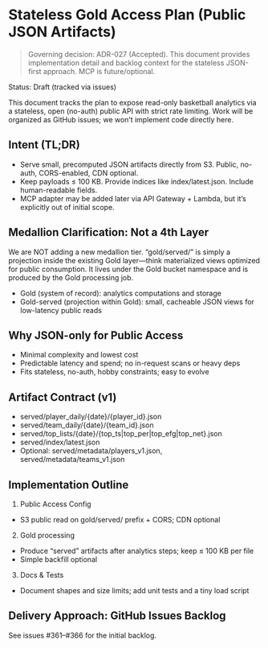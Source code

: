 # Stateless Gold Access Plan (Public JSON Artifacts)

> Governing decision: ADR-027 (Accepted). This document provides implementation detail and backlog context for the stateless JSON-first approach. MCP is future/optional.

Status: Draft (tracked via issues)

This document tracks the plan to expose read-only basketball analytics via a stateless, open (no-auth) public API with strict rate limiting. Work will be organized as GitHub issues; we won’t implement code directly here.

## Intent (TL;DR)
- Serve small, precomputed JSON artifacts directly from S3. Public, no-auth, CORS-enabled, CDN optional.
- Keep payloads ≤ 100 KB. Provide indices like index/latest.json. Include human-readable fields.
- MCP adapter may be added later via API Gateway + Lambda, but it’s explicitly out of initial scope.

## Medallion Clarification: Not a 4th Layer
We are NOT adding a new medallion tier. “gold/served/” is simply a projection inside the existing Gold layer—think materialized views optimized for public consumption. It lives under the Gold bucket namespace and is produced by the Gold processing job.

- Gold (system of record): analytics computations and storage
- Gold-served (projection within Gold): small, cacheable JSON views for low-latency public reads

## Why JSON-only for Public Access
- Minimal complexity and lowest cost
- Predictable latency and spend; no in-request scans or heavy deps
- Fits stateless, no-auth, hobby constraints; easy to evolve

## Artifact Contract (v1)
- served/player_daily/{date}/{player_id}.json
- served/team_daily/{date}/{team_id}.json
- served/top_lists/{date}/{top_ts|top_per|top_efg|top_net}.json
- served/index/latest.json
- Optional: served/metadata/players_v1.json, served/metadata/teams_v1.json

## Implementation Outline
1) Public Access Config
- S3 public read on gold/served/ prefix + CORS; CDN optional

2) Gold processing
- Produce “served” artifacts after analytics steps; keep ≤ 100 KB per file
- Simple backfill optional

3) Docs & Tests
- Document shapes and size limits; add unit tests and a tiny load script

## Delivery Approach: GitHub Issues Backlog
See issues #361–#366 for the initial backlog.

